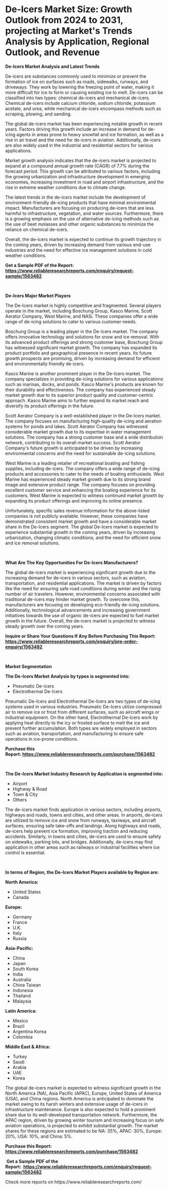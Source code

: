 <p><h1>De-Icers Market Size: Growth Outlook from 2024 to 2031, projecting at Market's Trends Analysis by Application, Regional Outlook, and Revenue</h1></p><p><strong>De-Icers Market Analysis and Latest Trends</strong></p>
<p><p>De-icers are substances commonly used to minimize or prevent the formation of ice on surfaces such as roads, sidewalks, runways, and driveways. They work by lowering the freezing point of water, making it more difficult for ice to form or causing existing ice to melt. De-icers can be classified into two types: chemical de-icers and mechanical de-icers. Chemical de-icers include calcium chloride, sodium chloride, potassium acetate, and urea, while mechanical de-icers encompass methods such as scraping, plowing, and sanding.</p><p>The global de-icers market has been experiencing notable growth in recent years. Factors driving this growth include an increase in demand for de-icing agents in areas prone to heavy snowfall and ice formation, as well as a rise in air travel and the need for de-icers in aviation. Additionally, de-icers are also widely used in the industrial and residential sectors for various applications.</p><p>Market growth analysis indicates that the de-icers market is projected to expand at a compound annual growth rate (CAGR) of 7.7% during the forecast period. This growth can be attributed to various factors, including the growing urbanization and infrastructure development in emerging economies, increasing investment in road and airport infrastructure, and the rise in extreme weather conditions due to climate change.</p><p>The latest trends in the de-icers market include the development of environment-friendly de-icing products that have minimal environmental impact. Manufacturers are focusing on producing de-icers that are less harmful to infrastructure, vegetation, and water sources. Furthermore, there is a growing emphasis on the use of alternative de-icing methods such as the use of beet molasses and other organic substances to minimize the reliance on chemical de-icers.</p><p>Overall, the de-icers market is expected to continue its growth trajectory in the coming years, driven by increasing demand from various end-use industries and the need for effective ice management solutions in cold weather conditions.</p></p>
<p><strong>Get a Sample PDF of the Report:&nbsp; <a href="https://www.reliableresearchreports.com/enquiry/request-sample/1563482">https://www.reliableresearchreports.com/enquiry/request-sample/1563482</a></strong></p>
<p>&nbsp;</p>
<p><strong>De-Icers Major Market Players</strong></p>
<p><p>The De-Icers market is highly competitive and fragmented. Several players operate in the market, including Boschung Group, Kasco Marine, Scott Aerator Company, West Marine, and NASi. These companies offer a wide range of de-icing solutions to cater to various customer needs.</p><p>Boschung Group is a leading player in the De-Icers market. The company offers innovative technology and solutions for snow and ice removal. With its advanced product offerings and strong customer base, Boschung Group has witnessed significant market growth. The company has expanded its product portfolio and geographical presence in recent years. Its future growth prospects are promising, driven by increasing demand for efficient and environmentally friendly de-icers.</p><p>Kasco Marine is another prominent player in the De-Icers market. The company specializes in providing de-icing solutions for various applications such as marinas, docks, and ponds. Kasco Marine's products are known for their durability and effectiveness. The company has experienced steady market growth due to its superior product quality and customer-centric approach. Kasco Marine aims to further expand its market reach and diversify its product offerings in the future.</p><p>Scott Aerator Company is a well-established player in the De-Icers market. The company focuses on manufacturing high-quality de-icing and aeration systems for ponds and lakes. Scott Aerator Company has witnessed considerable market growth due to its expertise in water management solutions. The company has a strong customer base and a wide distribution network, contributing to its overall market success. Scott Aerator Company's future growth is anticipated to be driven by increasing environmental concerns and the need for sustainable de-icing solutions.</p><p>West Marine is a leading retailer of recreational boating and fishing supplies, including de-icers. The company offers a wide range of de-icing products and accessories to cater to the needs of boating enthusiasts. West Marine has experienced steady market growth due to its strong brand image and extensive product range. The company focuses on providing excellent customer service and enhancing the boating experience for its customers. West Marine is expected to witness continued market growth by expanding its product offerings and improving its online presence.</p><p>Unfortunately, specific sales revenue information for the above-listed companies is not publicly available. However, these companies have demonstrated consistent market growth and have a considerable market share in the De-Icers segment. The global De-Icers market is expected to experience substantial growth in the coming years, driven by increasing urbanization, changing climatic conditions, and the need for efficient snow and ice removal solutions.</p></p>
<p>&nbsp;</p>
<p><strong>What Are The Key Opportunities For De-Icers Manufacturers?</strong></p>
<p><p>The global de-icers market is experiencing significant growth due to the increasing demand for de-icers in various sectors, such as aviation, transportation, and residential applications. The market is driven by factors like the need for ensuring safe road conditions during winter and the rising number of air travelers. However, environmental concerns associated with traditional de-icers may hinder market growth. To overcome this, manufacturers are focusing on developing eco-friendly de-icing solutions. Additionally, technological advancements and increasing government initiatives towards the use of organic de-icers are expected to fuel market growth in the future. Overall, the de-icers market is projected to witness steady growth over the coming years.</p></p>
<p><strong>Inquire or Share Your Questions If Any Before Purchasing This Report: <a href="https://www.reliableresearchreports.com/enquiry/pre-order-enquiry/1563482">https://www.reliableresearchreports.com/enquiry/pre-order-enquiry/1563482</a></strong></p>
<p>&nbsp;</p>
<p><strong>Market Segmentation</strong></p>
<p><strong>The De-Icers Market Analysis by types is segmented into:</strong></p>
<p><ul><li>Pneumatic De-icers</li><li>Electrothermal De-Icers</li></ul></p>
<p><p>Pneumatic De-Icers and Electrothermal De-Icers are two types of de-icing systems used in various industries. Pneumatic De-Icers utilize compressed air to remove ice or frost from different surfaces, such as aircraft wings or industrial equipment. On the other hand, Electrothermal De-Icers work by applying heat directly to the icy or frosted surface to melt the ice and prevent further accumulation. Both types are widely employed in sectors such as aviation, transportation, and manufacturing to ensure safe operations in ice-prone conditions.</p></p>
<p><strong>Purchase this Report:&nbsp;<a href="https://www.reliableresearchreports.com/purchase/1563482">https://www.reliableresearchreports.com/purchase/1563482</a></strong></p>
<p>&nbsp;</p>
<p><strong>The De-Icers Market Industry Research by Application is segmented into:</strong></p>
<p><ul><li>Airport</li><li>Highway & Road</li><li>Town & City</li><li>Others</li></ul></p>
<p><p>The de-icers market finds application in various sectors, including airports, highways and roads, towns and cities, and other areas. In airports, de-icers are utilized to remove ice and snow from runways, taxiways, and aircraft surfaces, ensuring safe take-offs and landings. Along highways and roads, de-icers help prevent ice formation, improving traction and reducing accidents. Similarly, in towns and cities, de-icers are used to ensure safety on sidewalks, parking lots, and bridges. Additionally, de-icers may find application in other areas such as railways or industrial facilities where ice control is essential.</p></p>
<p>&nbsp;</p>
<p><strong>In terms of Region, the De-Icers Market Players available by Region are:</strong></p>
<p>
    <p> <strong> North America: </strong>
        <ul>
            <li>United States</li>
            <li>Canada</li>
        </ul>
        </p> 
    <p> <strong> Europe: </strong>
        <ul>
            <li>Germany</li>
            <li>France</li>
            <li>U.K.</li>
            <li>Italy</li>
            <li>Russia</li>
        </ul>
        </p> 
    <p> <strong> Asia-Pacific: </strong>
        <ul>
            <li>China</li>
            <li>Japan</li>
            <li>South Korea</li>
            <li>India</li>
            <li>Australia</li>
            <li>China Taiwan</li>
            <li>Indonesia</li>
            <li>Thailand</li>
            <li>Malaysia</li>
        </ul>
        </p> 
    <p> <strong> Latin America: </strong>
        <ul>
            <li>Mexico</li>
            <li>Brazil</li>
            <li>Argentina Korea</li>
            <li>Colombia</li>
        </ul>
        </p> 
    <p> <strong> Middle East & Africa: </strong>
        <ul>
            <li>Turkey</li>
            <li>Saudi</li>
            <li>Arabia</li>
            <li>UAE</li>
            <li>Korea</li>
        </ul>
    </p>
    </p>
<p><p>The global de-icers market is expected to witness significant growth in the North America (NA), Asia Pacific (APAC), Europe, United States of America (USA), and China regions. North America is anticipated to dominate the market owing to its harsh winters and extensive usage of de-icers in infrastructure maintenance. Europe is also expected to hold a prominent share due to its well-developed transportation network. Furthermore, the APAC region, driven by growing winter tourism and increasing focus on safe aviation operations, is projected to exhibit substantial growth. The market shares for these regions are estimated to be NA: 35%, APAC: 30%, Europe: 20%, USA: 10%, and China: 5%.</p></p>
<p><strong>Purchase this Report: <a href="https://www.reliableresearchreports.com/purchase/1563482">https://www.reliableresearchreports.com/purchase/1563482</a></strong></p>
<p>&nbsp;<strong>Get a Sample PDF of the Report:&nbsp;&nbsp;<a href="https://www.reliableresearchreports.com/enquiry/request-sample/1563482">https://www.reliableresearchreports.com/enquiry/request-sample/1563482</a></strong></p>
<p><strong></strong></p>
<p>Check more reports on https://www.reliableresearchreports.com/</p>